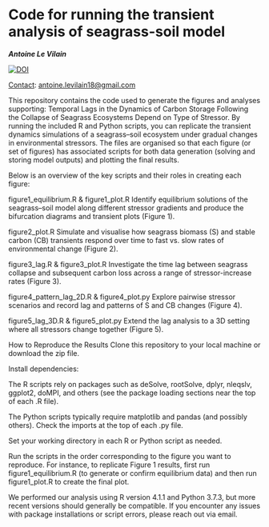 Code for running the transient analysis of seagrass-soil model
==============

***Antoine Le Vilain***

[![DOI](https://zenodo.org/badge/DOI/10.5281/zenodo.15169203.svg)](https://doi.org/10.5281/zenodo.15169203)

<ins>Contact</ins>: antoine.levilain18@gmail.com

This repository contains the code used to generate the figures and analyses supporting: Temporal Lags in the Dynamics of Carbon Storage Following the Collapse of Seagrass Ecosystems Depend on Type of Stressor. By running the included R and Python scripts, you can replicate the transient dynamics simulations of a seagrass–soil ecosystem under gradual changes in environmental stressors. The files are organised so that each figure (or set of figures) has associated scripts for both data generation (solving and storing model outputs) and plotting the final results.

Below is an overview of the key scripts and their roles in creating each figure:

figure1_equilibrium.R & figure1_plot.R
Identify equilibrium solutions of the seagrass–soil model along different stressor gradients and produce the bifurcation diagrams and transient plots (Figure 1).

figure2_plot.R
Simulate and visualise how seagrass biomass (S) and stable carbon (CB) transients respond over time to fast vs. slow rates of environmental change (Figure 2).

figure3_lag.R & figure3_plot.R
Investigate the time lag between seagrass collapse and subsequent carbon loss across a range of stressor-increase rates (Figure 3).

figure4_pattern_lag_2D.R & figure4_plot.py
Explore pairwise stressor scenarios and record lag and patterns of S and CB changes (Figure 4).

figure5_lag_3D.R & figure5_plot.py
Extend the lag analysis to a 3D setting where all stressors change together (Figure 5).

How to Reproduce the Results
Clone this repository to your local machine or download the zip file.

Install dependencies:

The R scripts rely on packages such as deSolve, rootSolve, dplyr, nleqslv, ggplot2, doMPI, and others (see the package loading sections near the top of each .R file).

The Python scripts typically require matplotlib and pandas (and possibly others). Check the imports at the top of each .py file.

Set your working directory in each R or Python script as needed.

Run the scripts in the order corresponding to the figure you want to reproduce. For instance, to replicate Figure 1 results, first run figure1_equilibrium.R (to generate or confirm equilibrium data) and then run figure1_plot.R to create the final plot.

We performed our analysis using R version 4.1.1 and Python 3.7.3, but more recent versions should generally be compatible. If you encounter any issues with package installations or script errors, please reach out via email.
